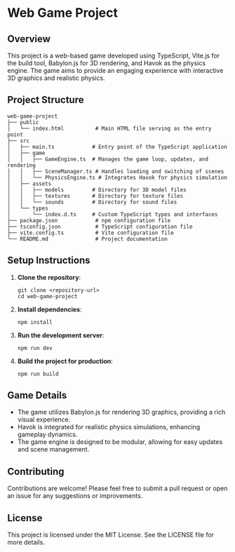 # Web Game Project

## Overview
This project is a web-based game developed using TypeScript, Vite.js for the build tool, Babylon.js for 3D rendering, and Havok as the physics engine. The game aims to provide an engaging experience with interactive 3D graphics and realistic physics.

## Project Structure
```
web-game-project
├── public
│   └── index.html          # Main HTML file serving as the entry point
├── src
│   ├── main.ts            # Entry point of the TypeScript application
│   ├── game
│   │   ├── GameEngine.ts  # Manages the game loop, updates, and rendering
│   │   ├── SceneManager.ts # Handles loading and switching of scenes
│   │   └── PhysicsEngine.ts # Integrates Havok for physics simulation
│   ├── assets
│   │   ├── models         # Directory for 3D model files
│   │   ├── textures       # Directory for texture files
│   │   └── sounds         # Directory for sound files
│   └── types
│       └── index.d.ts     # Custom TypeScript types and interfaces
├── package.json            # npm configuration file
├── tsconfig.json           # TypeScript configuration file
├── vite.config.ts          # Vite configuration file
└── README.md               # Project documentation
```

## Setup Instructions
1. **Clone the repository**:
   ```
   git clone <repository-url>
   cd web-game-project
   ```

2. **Install dependencies**:
   ```
   npm install
   ```

3. **Run the development server**:
   ```
   npm run dev
   ```

4. **Build the project for production**:
   ```
   npm run build
   ```

## Game Details
- The game utilizes Babylon.js for rendering 3D graphics, providing a rich visual experience.
- Havok is integrated for realistic physics simulations, enhancing gameplay dynamics.
- The game engine is designed to be modular, allowing for easy updates and scene management.

## Contributing
Contributions are welcome! Please feel free to submit a pull request or open an issue for any suggestions or improvements.

## License
This project is licensed under the MIT License. See the LICENSE file for more details.